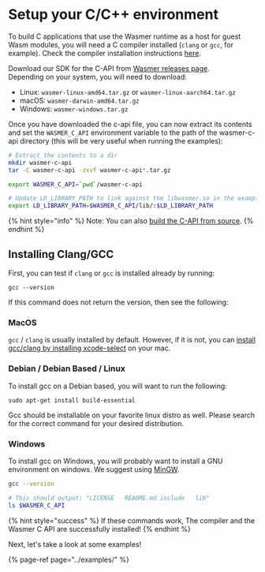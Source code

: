# Setup your C/C++ environment

To build C applications that use the Wasmer runtime as a host for guest Wasm modules, you will need a C compiler installed \(`clang` or `gcc`, for example\). Check the compiler installation instructions [here](setup.md#installing-clang-gcc).

Download our SDK for the C-API from [Wasmer releases page](https://github.com/wasmerio/wasmer/releases).  
Depending on your system, you will need to download:

* Linux: `wasmer-linux-amd64.tar.gz` or `wasmer-linux-aarch64.tar.gz` 
* macOS: `wasmer-darwin-amd64.tar.gz` 
* Windows: `wasmer-windows.tar.gz` 

Once you have downloaded the c-api file, you can now extract its contents and set the `WASMER_C_API` environment variable to the path of the wasmer-c-api directory \(this will be very useful when running the examples\):

```bash
# Extract the contents to a dir
mkdir wasmer-c-api
tar -C wasmer-c-api -zxvf wasmer-c-api*.tar.gz

export WASMER_C_API=`pwd`/wasmer-c-api

# Update LD_LIBRARY_PATH to link against the libwasmer.so in the examples
export LD_LIBRARY_PATH=$WASMER_C_API/lib/:$LD_LIBRARY_PATH
```

{% hint style="info" %}
Note: You can also [build the C-API from source](../../ecosystem/wasmer/building-from-source/#building-wasmer-c-api-from-source).
{% endhint %}

## Installing Clang/GCC

First, you can test if `clang` or `gcc` is installed already by running:

```text
gcc --version
```

If this command does not return the version, then see the following:

### MacOS

`gcc` / `clang` is usually installed by default. However, if it is not, you can [install gcc/clang by installing xcode-select](http://osxdaily.com/2014/02/12/install-command-line-tools-mac-os-x/) on your mac.

### Debian / Debian Based / Linux

To install gcc on a Debian based, you will want to run the following:

```text
sudo apt-get install build-essential
```

Gcc should be installable on your favorite linux distro as well. Please search for the correct command for your desired distribution.

### Windows

To install gcc on Windows, you will probably want to install a GNU environment on windows. We suggest using [MinGW](http://www.mingw.org/).

```bash
gcc --version

# This should output: "LICENSE   README.md include   lib"
ls $WASMER_C_API
```

{% hint style="success" %}
If these commands work, The compiler and the Wasmer C API are successfully installed!
{% endhint %}

Next, let's take a look at some examples!

{% page-ref page="../examples/" %}

